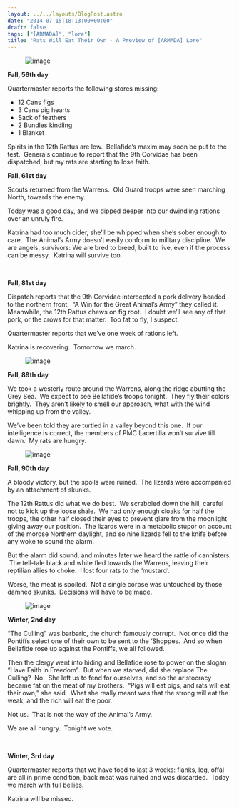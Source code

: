 ```yaml
---
layout: ../../layouts/BlogPost.astro
date: "2014-07-15T18:13:00+00:00"
draft: false
tags: ["[ARMADA]", "lore"]
title: "Rats Will Eat Their Own - A Preview of [ARMADA] Lore"
---
```


<p><figure class="tmblr-full" data-orig-height="500" data-orig-width="500" data-orig-src="/img/2014-07-15-rats-will-eat-their-own---a-preview-of-armada-lore\289ea1aee125a67a61f3fe674df0f55c913ce4c7e77f22b1f142a7251ff727f4.png"><img alt="image" src="/img/2014-07-15-rats-will-eat-their-own---a-preview-of-armada-lore\afaf54a016a079b16bd48c2589d83f6ae60a39d7448beb0bdb94bcb84a9fa7a9.png" data-orig-height="500" data-orig-width="500" data-orig-src="/img/2014-07-15-rats-will-eat-their-own---a-preview-of-armada-lore\289ea1aee125a67a61f3fe674df0f55c913ce4c7e77f22b1f142a7251ff727f4.png"></figure></p>
<p></p>
<p><strong>Fall, 56th day</strong></p>
<p><span>Quartermaster reports the following stores missing:</span></p>
<ul><li><span>12 Cans figs</span></li>
<li><span>3 Cans pig hearts</span></li>
<li><span>Sack of feathers</span></li>
<li><span>2 Bundles kindling</span></li>
<li><span>1 Blanket</span></li>
</ul><p><span>Spirits in the 12th Rattus are low. &nbsp;Bellafide&rsquo;s maxim may soon be put to the test. &nbsp;Generals continue to report that the 9th Corvidae has been dispatched, but my rats are starting to lose faith.</span></p>
<p><!-- more --></p>
<p><strong>Fall, 61st day</strong></p>
<p>Scouts returned from the Warrens. &nbsp;Old Guard troops were seen marching North, towards the enemy.</p>
<p><span>Today was a good day, and we dipped deeper into our dwindling rations over an unruly fire.</span></p>
<p><span>Katrina had too much cider, she&rsquo;ll be whipped when she&rsquo;s sober enough to care. &nbsp;The Animal&rsquo;s Army doesn&rsquo;t easily conform to military discipline. &nbsp;We are angels, survivors: We are bred to breed, built to live, even if the process can be messy. &nbsp;Katrina will survive too.</span></p>
<p><span><span>&nbsp;</span></span></p>
<p><strong>Fall, 81st day</strong></p>
<p>Dispatch reports that the 9th Corvidae intercepted a pork delivery headed to the northern front. &nbsp;&ldquo;A Win for the Great Animal&rsquo;s Army&rdquo; they called it. Meanwhile, the 12th Rattus chews on fig root. &nbsp;I doubt we&rsquo;ll see any of that pork, or the crows for that matter. &nbsp;Too fat to fly, I suspect.</p>
<p><span>Quartermaster reports that we&rsquo;ve one week of rations left.</span></p>
<p><span>Katrina is recovering. &nbsp;Tomorrow we march.</span></p>
<p><span><span><figure class="tmblr-full" data-orig-height="324" data-orig-width="500" data-orig-src="/img/2014-07-15-rats-will-eat-their-own---a-preview-of-armada-lore\b4e605d827d061856de5b835c747bc5565aa59772fa11c95fa1685f6844a8be0.jpg"><img alt="image" src="/img/2014-07-15-rats-will-eat-their-own---a-preview-of-armada-lore\f0e68108319f8723133968594664a75837febd22373ffe126e100e420562f41b.jpg" data-orig-height="324" data-orig-width="500" data-orig-src="/img/2014-07-15-rats-will-eat-their-own---a-preview-of-armada-lore\b4e605d827d061856de5b835c747bc5565aa59772fa11c95fa1685f6844a8be0.jpg"></figure></span></span></p>
<p></p>
<p><strong>Fall, 89th day</strong></p>
<p>We took a westerly route around the Warrens, along the ridge abutting the Grey Sea. &nbsp;We expect to see Bellafide&rsquo;s troops tonight. &nbsp;They fly their colors brightly. &nbsp;They aren&rsquo;t likely to smell our approach, what with the wind whipping up from the valley.</p>
<p><span>We&rsquo;ve been told they are turtled in a valley beyond this one. &nbsp;If our intelligence is correct, the members of PMC Lacertilia won&rsquo;t survive till dawn. &nbsp;My rats are hungry.</span></p>
<p><span><span><figure data-orig-height="128" data-orig-width="128" data-orig-src="/img/2014-07-15-rats-will-eat-their-own---a-preview-of-armada-lore\c382f59a7054b5e627974e99bd5b94638b6cf89088906cc23c424dcf107925b8.png"><img alt="image" src="/img/2014-07-15-rats-will-eat-their-own---a-preview-of-armada-lore\1f9b3f306fef127f0963a031a449d1b119f2449a44ac603aa2a3a7a925424b9d.png" data-orig-height="128" data-orig-width="128" data-orig-src="/img/2014-07-15-rats-will-eat-their-own---a-preview-of-armada-lore\c382f59a7054b5e627974e99bd5b94638b6cf89088906cc23c424dcf107925b8.png"></figure></span></span></p>
<p></p>
<p><strong>Fall, 90th day</strong></p>
<p>A bloody victory, but the spoils were ruined. &nbsp;The lizards were accompanied by an attachment of skunks.</p>
<p><span>The 12th Rattus did what we do best. &nbsp;We scrabbled down the hill, careful not to kick up the loose shale. &nbsp;We had only enough cloaks for half the troops, the other half closed their eyes to prevent glare from the moonlight giving away our position. &nbsp;The lizards were in a metabolic stupor on account of the morose Northern daylight, and so nine lizards fell to the knife before any woke to sound the alarm.</span></p>
<p><span>But the alarm did sound, and minutes later we heard the rattle of cannisters. &nbsp;The tell-tale black and white fled towards the Warrens, leaving their reptilian allies to choke. &nbsp;I lost four rats to the &lsquo;mustard&rsquo;.</span></p>
<p><span>Worse, the meat is spoiled. &nbsp;Not a single corpse was untouched by those damned skunks. &nbsp;Decisions will have to be made.</span></p>
<p><span><span><figure class="tmblr-full" data-orig-height="296" data-orig-width="324" data-orig-src="/img/2014-07-15-rats-will-eat-their-own---a-preview-of-armada-lore\5ecaebf2c5d5cbfc76f57970508ae74a9317b50d3d2d2638f8b75ba614cf98b5.png"><img alt="image" src="/img/2014-07-15-rats-will-eat-their-own---a-preview-of-armada-lore\2659326e7290c08c1dec28f3eb67f03bf500f4d3415777dac137a8eefe4311b4.png" data-orig-height="296" data-orig-width="324" data-orig-src="/img/2014-07-15-rats-will-eat-their-own---a-preview-of-armada-lore\5ecaebf2c5d5cbfc76f57970508ae74a9317b50d3d2d2638f8b75ba614cf98b5.png"></figure></span></span></p>
<p></p>
<p><strong>Winter, 2nd day</strong></p>
<p>&ldquo;The Culling&rdquo; was barbaric, the church famously corrupt. &nbsp;Not once did the Pontiffs select one of their own to be sent to the &lsquo;Shoppes. &nbsp;And so when Bellafide rose up against the Pontiffs, we all followed. &nbsp;</p>
<p><span>Then the clergy went into hiding and Bellafide rose to power on the slogan &ldquo;Have Faith in Freedom&rdquo;. &nbsp;But when we starved, did she replace The Culling? &nbsp;No. &nbsp;She left us to fend for ourselves, and so the aristocracy became fat on the meat of my brothers. &nbsp;&ldquo;Pigs will eat pigs, and rats will eat their own,&rdquo; she said. &nbsp;What she really meant was that the strong will eat the weak, and the rich will eat the poor.</span></p>
<p><span>Not us. &nbsp;That is not the way of the Animal&rsquo;s Army.</span></p>
<p><span>We are all hungry. &nbsp;Tonight we vote.</span></p>
<p><span><span>&nbsp;</span></span></p>
<p><strong>Winter, 3rd day</strong></p>
<p>Quartermaster reports that we have food to last 3 weeks: flanks, leg, offal are all in prime condition, back meat was ruined and was discarded. &nbsp;Today we march with full bellies.</p>
<p><span>Katrina will be missed.</span></p>
<p><span>&nbsp;</span></p>
